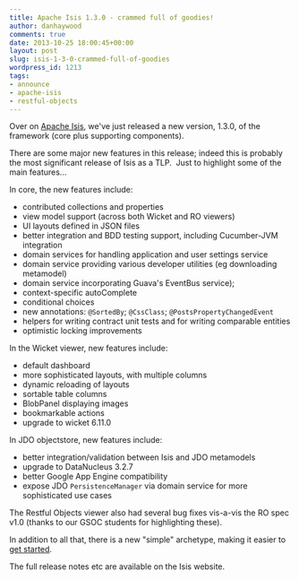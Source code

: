 ```yaml
---
title: Apache Isis 1.3.0 - crammed full of goodies!
author: danhaywood
comments: true
date: 2013-10-25 18:00:45+00:00
layout: post
slug: isis-1-3-0-crammed-full-of-goodies
wordpress_id: 1213
tags:
- announce
- apache-isis
- restful-objects
---
```



Over on [Apache Isis](http://isis.apache.org), we've just released a new version, 1.3.0, of the framework (core plus supporting components).

There are some major new features in this release; indeed this is probably the most significant release of Isis as a TLP.  Just to highlight some of the main features...

In core, the new features include:

* contributed collections and properties
* view model support (across both Wicket and RO viewers)
* UI layouts defined in JSON files
* better integration and BDD testing support, including Cucumber-JVM integration
* domain services for handling application and user settings service
* domain service providing various developer utilities (eg downloading metamodel)
* domain service incorporating Guava's EventBus service);
* context-specific autoComplete
* conditional choices
* new annotations: `@SortedBy`; `@CssClass`; `@PostsPropertyChangedEvent`
* helpers for writing contract unit tests and for writing comparable entities
* optimistic locking improvements

In the Wicket viewer, new features include:

* default dashboard
* more sophisticated layouts, with multiple columns
* dynamic reloading of layouts
* sortable table columns
* BlobPanel displaying images
* bookmarkable actions
* upgrade to wicket 6.11.0

In JDO objectstore, new features include:

* better integration/validation between Isis and JDO metamodels
* upgrade to DataNucleus 3.2.7
* better Google App Engine compatibility
* expose JDO `PersistenceManager` via domain service for more sophisticated use cases


The Restful Objects viewer also had several bug fixes vis-a-vis the RO spec v1.0 (thanks to our GSOC students for highlighting these).

In addition to all that, there is a new "simple" archetype, making it easier to [get started](http://isis.apache.org/getting-started/simple-archetype.html).

The full release notes etc are available on the Isis website.


